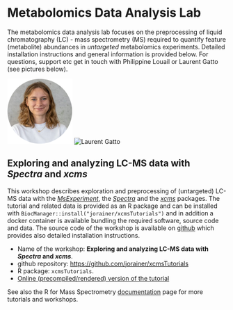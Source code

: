 # Metabolomics Data Analysis Lab

The metabolomics data analysis lab focuses on the preprocessing of liquid
chromatography (LC) - mass spectrometry (MS) required to quantify feature
(metabolite) abundances in *untargeted* metabolomics experiments. Detailed
installation instructions and general information is provided below. For
questions, support etc get in touch with Philippine Louail or Laurent Gatto (see
pictures below).

![Philippine Louail](images/PhilippineLouail.png)
![Laurent Gatto](images/lgatto.png)


## Exploring and analyzing LC-MS data with *Spectra* and *xcms*

This workshop describes exploration and preprocessing of (untargeted) LC-MS data
with the [*MsExperiment*](https://github.com/RforMassSpectrometry/MsExperiment),
the [*Spectra*](https://github.com/RforMassSpectrometry/Spectra) and the
[*xcms*](https://github.com/sneumann/xcms) packages. The tutorial and related
data is provided as an R package and can be installed with
`BiocManager::install("jorainer/xcmsTutorials")` and in addition a docker
container is available bundling the required software, source code and data. The
source code of the workshop is available on
[github](https://github.com/jorainer/xcmsTutorials) which provides also detailed
installation instructions.

- Name of the workshop: **Exploring and analyzing LC-MS data with *Spectra* and *xcms***.
- github repository: https://github.com/jorainer/xcmsTutorials
- R package: `xcmsTutorials`.
- [Online (precompiled/rendered) version of the
  tutorial](https://jorainer.github.io/xcmsTutorials/articles/xcms-preprocessing.html)


See also the R for Mass Spectrometry
[documentation](https://www.rformassspectrometry.org/documentation/) page for
more tutorials and workshops.
